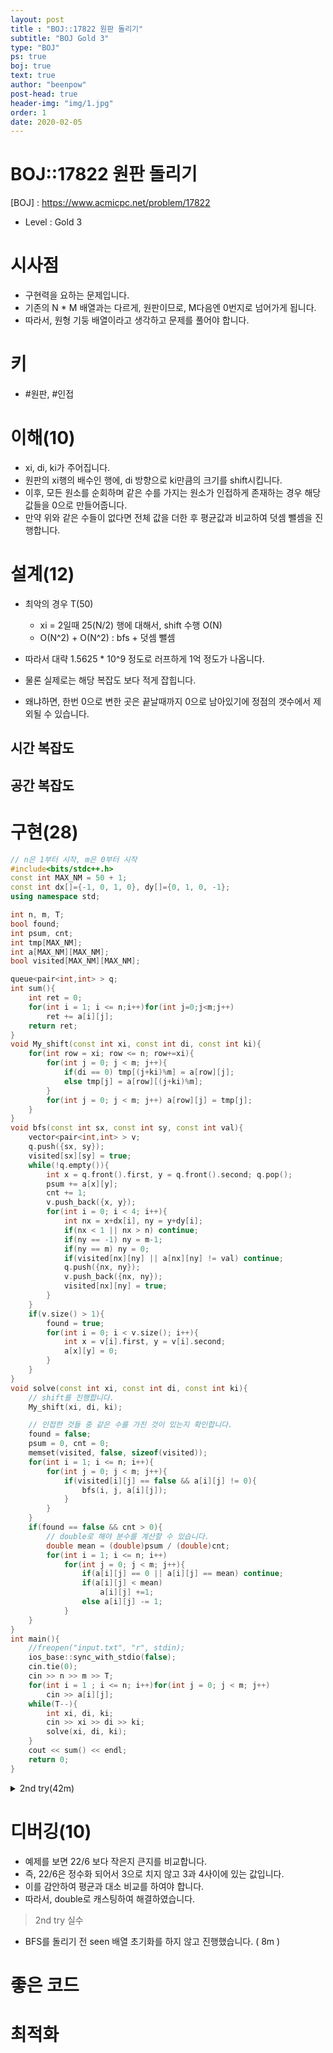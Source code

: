 ```yaml
---
layout: post
title : "BOJ::17822 원판 돌리기"
subtitle: "BOJ Gold 3"
type: "BOJ"
ps: true
boj: true
text: true
author: "beenpow"
post-head: true
header-img: "img/1.jpg"
order: 1
date: 2020-02-05
---
```


# BOJ::17822 원판 돌리기
[BOJ] : <https://www.acmicpc.net/problem/17822>
- Level : Gold 3

# 시사점

- 구현력을 요하는 문제입니다.
- 기존의 N * M 배열과는 다르게, 원판이므로, M다음엔 0번지로 넘어가게 됩니다.
- 따라서, 원형 기둥 배열이라고 생각하고 문제를 풀어야 합니다.


# 키
- #원판, #인접

# 이해(10)
- xi, di, ki가 주어집니다.
- 원판의 xi행의 배수인 행에, di 방향으로 ki만큼의 크기를 shift시킵니다.
- 이후, 모든 원소를 순회하며 같은 수를 가지는 원소가 인접하게 존재하는 경우 해당 값들을 0으로
  만들어줍니다.
- 만약 위와 같은 수들이 없다면 전체 값을 더한 후 평균값과 비교하여 덧셈 뺄셈을 진행합니다.

# 설계(12)
- 최악의 경우 T(50)
  - xi = 2일때 25(N/2) 행에 대해서, shift 수행 O(N)
  - O(N^2) + O(N^2) : bfs + 덧셈 뺄셈

- 따라서 대략 1.5625 * 10^9 정도로 러프하게 1억 정도가 나옵니다.
- 물론 실제로는 해당 복잡도 보다 적게 잡힙니다.
- 왜냐하면, 한번 0으로 변한 곳은 끝날때까지 0으로 남아있기에 정점의 갯수에서 제외될 수 있습니다.

## 시간 복잡도

## 공간 복잡도

# 구현(28)

```cpp
// n은 1부터 시작, m은 0부터 시작
#include<bits/stdc++.h>
const int MAX_NM = 50 + 1;
const int dx[]={-1, 0, 1, 0}, dy[]={0, 1, 0, -1};
using namespace std;

int n, m, T;
bool found;
int psum, cnt;
int tmp[MAX_NM];
int a[MAX_NM][MAX_NM];
bool visited[MAX_NM][MAX_NM];

queue<pair<int,int> > q;
int sum(){
    int ret = 0;
    for(int i = 1; i <= n;i++)for(int j=0;j<m;j++)
        ret += a[i][j];
    return ret;
}
void My_shift(const int xi, const int di, const int ki){
    for(int row = xi; row <= n; row+=xi){
        for(int j = 0; j < m; j++){
            if(di == 0) tmp[(j+ki)%m] = a[row][j];
            else tmp[j] = a[row][(j+ki)%m];
        }
        for(int j = 0; j < m; j++) a[row][j] = tmp[j];
    }
}
void bfs(const int sx, const int sy, const int val){
    vector<pair<int,int> > v;
    q.push({sx, sy});
    visited[sx][sy] = true;
    while(!q.empty()){
        int x = q.front().first, y = q.front().second; q.pop();
        psum += a[x][y];
        cnt += 1;
        v.push_back({x, y});
        for(int i = 0; i < 4; i++){
            int nx = x+dx[i], ny = y+dy[i];
            if(nx < 1 || nx > n) continue;
            if(ny == -1) ny = m-1;
            if(ny == m) ny = 0;
            if(visited[nx][ny] || a[nx][ny] != val) continue;
            q.push({nx, ny});
            v.push_back({nx, ny});
            visited[nx][ny] = true;
        }
    }
    if(v.size() > 1){
        found = true;
        for(int i = 0; i < v.size(); i++){
            int x = v[i].first, y = v[i].second;
            a[x][y] = 0;
        }
    }
}
void solve(const int xi, const int di, const int ki){
    // shift를 진행합니다.
    My_shift(xi, di, ki);

    // 인접한 것들 중 같은 수를 가진 것이 있는지 확인합니다.
    found = false;
    psum = 0, cnt = 0;
    memset(visited, false, sizeof(visited));
    for(int i = 1; i <= n; i++){
        for(int j = 0; j < m; j++){
            if(visited[i][j] == false && a[i][j] != 0){
                bfs(i, j, a[i][j]);
            }
        }
    }
    if(found == false && cnt > 0){
        // double로 해야 분수를 계산할 수 있습니다.
        double mean = (double)psum / (double)cnt;
        for(int i = 1; i <= n; i++)
            for(int j = 0; j < m; j++){
                if(a[i][j] == 0 || a[i][j] == mean) continue;
                if(a[i][j] < mean)
                    a[i][j] +=1;
                else a[i][j] -= 1;
            }
    }
}
int main(){
    //freopen("input.txt", "r", stdin);
    ios_base::sync_with_stdio(false);
    cin.tie(0);
    cin >> n >> m >> T;
    for(int i = 1 ; i <= n; i++)for(int j = 0; j < m; j++)
        cin >> a[i][j];
    while(T--){
        int xi, di, ki;
        cin >> xi >> di >> ki;
        solve(xi, di, ki);
    }
    cout << sum() << endl;
    return 0;
}
```
<details markdown="1">
<summary> 2nd try(42m) </summary>

```cpp
#include<bits/stdc++.h>
#define endl '\n'
#define fi first
#define se second
#define rep(i,a,b) for(int i=a;i<b;i++)
#define r_rep(i,a,b) for(int i=a;i>b;i--)
const int MAXNM = 50+2;
const int dx[]={-1, 0, 1, 0}, dy[]={0, 1, 0, -1};
using namespace std;

int n, m, mxT;
int allsum, allcnt;
int a[MAXNM][MAXNM]; // 1행부터 시작. 0열부터 시작.
bool seen[MAXNM][MAXNM];
queue<pair<int, int> > q;
void input(){
    cin >> n >> m >> mxT;
    rep(i, 1, n+1) rep(j, 0, m) cin >> a[i][j];
}
int summing(){ int ret = 0; rep(i, 1, n+1) rep(j, 0, m) ret += a[i][j]; return ret; }
void rotate(int x, int d, int k){
    int cur = x;
    int tmp[MAXNM] = {0,};
    while(cur <= n){
        rep(j, 0, m){
            // >>
            if(d == 0) tmp[(j+k)%m] = a[cur][j];
            // <<
            else tmp[j] = a[cur][(j+k) % m];
        }
        memcpy(a[cur], tmp, sizeof(tmp));
        cur += x;
    }
}
bool bfs(int sx, int sy, int colur){
    bool found = false;
    // init
    int svalue = a[sx][sy];
    seen[sx][sy] = true;
    q.push({sx, sy});

    while(!q.empty()){
        int x = q.front().fi, y = q.front().se; q.pop();
        a[x][y] = 0;
        rep(i, 0, 4){
            int nx = x+dx[i], ny = y+dy[i];
            if(nx < 1 || nx > n) continue;
            if(ny == m) ny = 0;
            if(ny == -1) ny = m - 1;
            if(a[nx][ny] == colur && !seen[nx][ny]){
                q.push({nx, ny});
                seen[nx][ny] = true;
                found = true;
            }
        }
    }
    if(!found){ a[sx][sy] = svalue; return false;}
    else return true;
}
void process(){
    input();
    while(mxT--){
        bool found = false;
        int xi, di, ki; cin >> xi >> di >> ki;
        rotate(xi, di, ki);

        memset(seen, false, sizeof(seen)); // 실수(8) : memset 안해줌
        allsum = 0, allcnt = 0;
        rep(i, 1, n+1) rep(j, 0, m){
            if(!seen[i][j] && a[i][j]){
                found |= bfs(i, j, a[i][j]);
            }
            if(a[i][j]){
                allsum += a[i][j];
                allcnt += 1;
            }
        }
        if(allcnt == 0) continue;
        if(!found){
            double mean = ((double)allsum / allcnt);
            rep(i, 1, n+1) rep(j, 0, m){
                if(a[i][j]){
                    if(mean > a[i][j]) a[i][j] += 1;
                    else if(mean < a[i][j]) a[i][j] -= 1;
                }
            }
        }
    }
    cout << summing() << endl;
}

int main(){
    ios_base::sync_with_stdio(false);
    cin.tie(0); cout.tie(0);
    process();
    return 0;
}
```

</details>


# 디버깅(10)
- 예제를 보면 22/6 보다 작은지 큰지를 비교합니다.
- 즉, 22/6은 정수화 되어서 3으로 치지 않고 3과 4사이에 있는 값입니다.
- 이를 감안하여 평균과 대소 비교를 하여야 합니다.
- 따라서,  double로 캐스팅하여 해결하였습니다.

> 2nd try 실수
- BFS를 돌리기 전 seen 배열 초기화를 하지 않고 진행했습니다. ( 8m )

# 좋은 코드

# 최적화
